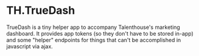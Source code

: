 # TH.TrueDash

TrueDash is a tiny helper app to accompany Talenthouse's marketing dashboard.
It provides app tokens (so they don't have to be stored in-app) and some
"helper" endpoints for things that can't be accomplished in javascript via ajax.
